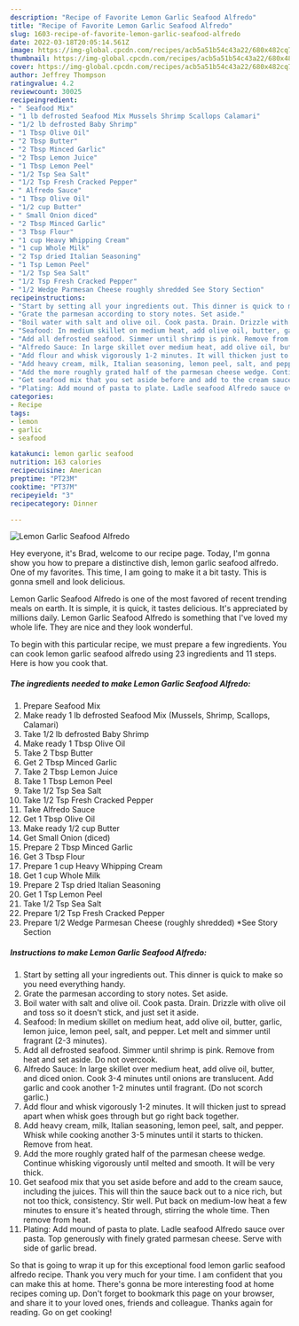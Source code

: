 ```yaml
---
description: "Recipe of Favorite Lemon Garlic Seafood Alfredo"
title: "Recipe of Favorite Lemon Garlic Seafood Alfredo"
slug: 1603-recipe-of-favorite-lemon-garlic-seafood-alfredo
date: 2022-03-18T20:05:14.561Z
image: https://img-global.cpcdn.com/recipes/acb5a51b54c43a22/680x482cq70/lemon-garlic-seafood-alfredo-recipe-main-photo.jpg
thumbnail: https://img-global.cpcdn.com/recipes/acb5a51b54c43a22/680x482cq70/lemon-garlic-seafood-alfredo-recipe-main-photo.jpg
cover: https://img-global.cpcdn.com/recipes/acb5a51b54c43a22/680x482cq70/lemon-garlic-seafood-alfredo-recipe-main-photo.jpg
author: Jeffrey Thompson
ratingvalue: 4.2
reviewcount: 30025
recipeingredient:
- " Seafood Mix"
- "1 lb defrosted Seafood Mix Mussels Shrimp Scallops Calamari"
- "1/2 lb defrosted Baby Shrimp"
- "1 Tbsp Olive Oil"
- "2 Tbsp Butter"
- "2 Tbsp Minced Garlic"
- "2 Tbsp Lemon Juice"
- "1 Tbsp Lemon Peel"
- "1/2 Tsp Sea Salt"
- "1/2 Tsp Fresh Cracked Pepper"
- " Alfredo Sauce"
- "1 Tbsp Olive Oil"
- "1/2 cup Butter"
- " Small Onion diced"
- "2 Tbsp Minced Garlic"
- "3 Tbsp Flour"
- "1 cup Heavy Whipping Cream"
- "1 cup Whole Milk"
- "2 Tsp dried Italian Seasoning"
- "1 Tsp Lemon Peel"
- "1/2 Tsp Sea Salt"
- "1/2 Tsp Fresh Cracked Pepper"
- "1/2 Wedge Parmesan Cheese roughly shredded See Story Section"
recipeinstructions:
- "Start by setting all your ingredients out. This dinner is quick to make so you need everything handy."
- "Grate the parmesan according to story notes. Set aside."
- "Boil water with salt and olive oil. Cook pasta. Drain. Drizzle with olive oil and toss so it doesn&#39;t stick, and just set it aside."
- "Seafood: In medium skillet on medium heat, add olive oil, butter, garlic, lemon juice, lemon peel, salt, and pepper. Let melt and simmer until fragrant (2-3 minutes)."
- "Add all defrosted seafood. Simmer until shrimp is pink. Remove from heat and set aside. Do not overcook."
- "Alfredo Sauce: In large skillet over medium heat, add olive oil, butter, and diced onion. Cook 3-4 minutes until onions are translucent. Add garlic and cook another 1-2 minutes until fragrant. (Do not scorch garlic.)"
- "Add flour and whisk vigorously 1-2 minutes. It will thicken just to spread apart when whisk goes through but go right back together."
- "Add heavy cream, milk, Italian seasoning, lemon peel, salt, and pepper. Whisk while cooking another 3-5 minutes until it starts to thicken. Remove from heat."
- "Add the more roughly grated half of the parmesan cheese wedge. Continue whisking vigorously until melted and smooth. It will be very thick."
- "Get seafood mix that you set aside before and add to the cream sauce, including the juices. This will thin the sauce back out to a nice rich, but not too thick, consistency. Stir well. Put back on medium-low heat a few minutes to ensure it&#39;s heated through, stirring the whole time. Then remove from heat."
- "Plating: Add mound of pasta to plate. Ladle seafood Alfredo sauce over pasta. Top generously with finely grated parmesan cheese. Serve with side of garlic bread."
categories:
- Recipe
tags:
- lemon
- garlic
- seafood

katakunci: lemon garlic seafood 
nutrition: 163 calories
recipecuisine: American
preptime: "PT23M"
cooktime: "PT37M"
recipeyield: "3"
recipecategory: Dinner

---
```



![Lemon Garlic Seafood Alfredo](https://img-global.cpcdn.com/recipes/acb5a51b54c43a22/680x482cq70/lemon-garlic-seafood-alfredo-recipe-main-photo.jpg)

Hey everyone, it's Brad, welcome to our recipe page. Today, I'm gonna show you how to prepare a distinctive dish, lemon garlic seafood alfredo. One of my favorites. This time, I am going to make it a bit tasty. This is gonna smell and look delicious.



Lemon Garlic Seafood Alfredo is one of the most favored of recent trending meals on earth. It is simple, it is quick, it tastes delicious. It's appreciated by millions daily. Lemon Garlic Seafood Alfredo is something that I've loved my whole life. They are nice and they look wonderful.


To begin with this particular recipe, we must prepare a few ingredients. You can cook lemon garlic seafood alfredo using 23 ingredients and 11 steps. Here is how you cook that.

<!--inarticleads1-->

##### The ingredients needed to make Lemon Garlic Seafood Alfredo:

1. Prepare  Seafood Mix
1. Make ready 1 lb defrosted Seafood Mix (Mussels, Shrimp, Scallops, Calamari)
1. Take 1/2 lb defrosted Baby Shrimp
1. Make ready 1 Tbsp Olive Oil
1. Take 2 Tbsp Butter
1. Get 2 Tbsp Minced Garlic
1. Take 2 Tbsp Lemon Juice
1. Take 1 Tbsp Lemon Peel
1. Take 1/2 Tsp Sea Salt
1. Take 1/2 Tsp Fresh Cracked Pepper
1. Take  Alfredo Sauce
1. Get 1 Tbsp Olive Oil
1. Make ready 1/2 cup Butter
1. Get  Small Onion (diced)
1. Prepare 2 Tbsp Minced Garlic
1. Get 3 Tbsp Flour
1. Prepare 1 cup Heavy Whipping Cream
1. Get 1 cup Whole Milk
1. Prepare 2 Tsp dried Italian Seasoning
1. Get 1 Tsp Lemon Peel
1. Take 1/2 Tsp Sea Salt
1. Prepare 1/2 Tsp Fresh Cracked Pepper
1. Prepare 1/2 Wedge Parmesan Cheese (roughly shredded) *See Story Section




<!--inarticleads2-->

##### Instructions to make Lemon Garlic Seafood Alfredo:

1. Start by setting all your ingredients out. This dinner is quick to make so you need everything handy.
1. Grate the parmesan according to story notes. Set aside.
1. Boil water with salt and olive oil. Cook pasta. Drain. Drizzle with olive oil and toss so it doesn&#39;t stick, and just set it aside.
1. Seafood: In medium skillet on medium heat, add olive oil, butter, garlic, lemon juice, lemon peel, salt, and pepper. Let melt and simmer until fragrant (2-3 minutes).
1. Add all defrosted seafood. Simmer until shrimp is pink. Remove from heat and set aside. Do not overcook.
1. Alfredo Sauce: In large skillet over medium heat, add olive oil, butter, and diced onion. Cook 3-4 minutes until onions are translucent. Add garlic and cook another 1-2 minutes until fragrant. (Do not scorch garlic.)
1. Add flour and whisk vigorously 1-2 minutes. It will thicken just to spread apart when whisk goes through but go right back together.
1. Add heavy cream, milk, Italian seasoning, lemon peel, salt, and pepper. Whisk while cooking another 3-5 minutes until it starts to thicken. Remove from heat.
1. Add the more roughly grated half of the parmesan cheese wedge. Continue whisking vigorously until melted and smooth. It will be very thick.
1. Get seafood mix that you set aside before and add to the cream sauce, including the juices. This will thin the sauce back out to a nice rich, but not too thick, consistency. Stir well. Put back on medium-low heat a few minutes to ensure it&#39;s heated through, stirring the whole time. Then remove from heat.
1. Plating: Add mound of pasta to plate. Ladle seafood Alfredo sauce over pasta. Top generously with finely grated parmesan cheese. Serve with side of garlic bread.




So that is going to wrap it up for this exceptional food lemon garlic seafood alfredo recipe. Thank you very much for your time. I am confident that you can make this at home. There's gonna be more interesting food at home recipes coming up. Don't forget to bookmark this page on your browser, and share it to your loved ones, friends and colleague. Thanks again for reading. Go on get cooking!
